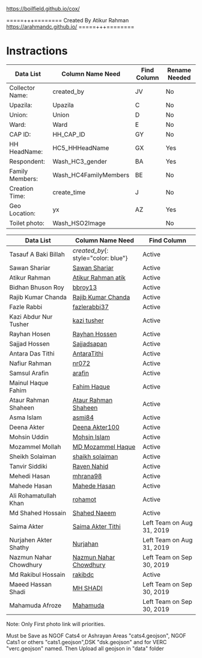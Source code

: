 https://boilfield.github.io/cox/

=====+++========
Created By Atikur Rahman
https://arahmandc.github.io/
=====+++========




# Instractions

| Data List			     | Column Name Need		     | Find Column		| Rename Needed |
|--------------------|-------------------------|----------------|--------------- |
| Collector Name:	   | created_by				       | JV					    | No
| Upazila: 			     | Upazila				         | C					    | No
| Union:				     | Union					         | D					    | No
| Ward:				       | Ward					           | E					    | No
| CAP ID:			       | HH_CAP_ID				       | GY					    | No
| HH HeadName:		   | HC5_HHHeadName			     | GX					    | Yes	
| Respondent:		     | Wash_HC3_gender		     | BA					    | Yes	
| Family Members:	   | Wash_HC4FamilyMembers	 | BE					    | No
| Creation Time:		 | create_time			       | J					    | No
| Geo Location:		   | yx						           | AZ					    | Yes
| Toilet photo:      | Wash_HSO2Image  		     |					      | No |



| Data List                  | Column Name Need                                                                            |Find Column                                      |
|------------------------|-----------------------------------------------------------------------------------------|---------------------------------------------|
| Tasauf A Baki Billah   |*created_by*{: style="color: blue"}                            |Active                                       |
| Sawan Shariar          | [Sawan Shariar](https://www.openstreetmap.org/user/Sawan%20Shariar)                     |Active                                       |
| Atikur Rahman          | [Atikur Rahman atik](https://www.openstreetmap.org/user/Atikur%20Rahman%20atik)         |Active                                       |
| Bidhan Bhuson Roy      | [bbroy13](https://www.openstreetmap.org/user/bbroy13)                                   |Active                                       |
| Rajib Kumar Chanda     | [Rajib Kumar Chanda](https://www.openstreetmap.org/user/Rajib%20Kumar%20Chanda)         |Active                                       |
| Fazle Rabbi            | [fazlerabbi37](https://www.openstreetmap.org/user/fazlerabbi37)                         |Active                                       |
| Kazi Abdur Nur Tusher  | [kazi tusher](https://www.openstreetmap.org/user/kazi%20tusher)                         |Active                                       |
| Rayhan Hosen           | [Rayhan Hossen](https://www.openstreetmap.org/user/Rayhan%20Hossen)                     |Active                                       |
| Sajjad Hossen          | [Sajjadsapan](https://www.openstreetmap.org/user/Sajjadsapan)                           |Active                                       |
| Antara Das Tithi       | [AntaraTithi](https://www.openstreetmap.org/user/AntaraTithi)                           |Active                                       |
| Nafiur Rahman          | [nr072](https://www.openstreetmap.org/user/nr072)                                       |Active                                       |
| Samsul Arafin          | [arafin](https://www.openstreetmap.org/user/arafin)                                     |Active                                       |
| Mainul Haque Fahim     | [Fahim Haque](https://www.openstreetmap.org/user/Fahim%20Haque)                         |Active                                       |
| Ataur Rahman Shaheen   | [Ataur Rahman Shaheen](https://www.openstreetmap.org/user/Ataur%20Rahman%20Shaheen)     |Active                                       |
| Asma Islam             | [asmi84](https://www.openstreetmap.org/user/asmi84)                                     |Active                                       |
| Deena Akter            | [Deena Akter100](https://www.openstreetmap.org/user/Deena%20Akter100)                   |Active                                       |
| Mohsin Uddin           | [Mohsin Islam](https://www.openstreetmap.org/user/Mohsin%20Islam)                       |Active                                       |
| Mozammel Mollah        | [MD Mozammel Haque](https://www.openstreetmap.org/user/MD%20Mozammel%20Haque)           |Active                                       |
| Sheikh Solaiman        | [shaikh solaiman](https://www.openstreetmap.org/user/shaikh%20solaiman)                 |Active                                       |
| Tanvir Siddiki         | [Raven Nahid](https://www.openstreetmap.org/user/Raven%20Nahid)                         |Active                                       |
| Mehedi Hasan           | [mhrana98](https://www.openstreetmap.org/user/mhrana98)                                 |Active                                       |
| Mahede Hasan           | [Mahede Hasan](https://www.openstreetmap.org/user/Mahede%20Hasan)                       |Active                                       |
| Ali Rohamatullah Khan  | [rohamot](https://www.openstreetmap.org/user/rohamot)                                   |Active                                       |
| Md Shahed Hossain      | [Shahed Naeem](https://www.openstreetmap.org/user/Shahed%20Naeem)                       |Active                                       |
| Saima Akter            | [Saima Akter Tithi](https://www.openstreetmap.org/user/Saima%20Akter%20Tithi)           |Left Team on Aug 31, 2019                    |
| Nurjahen Akter Shathy  | [Nurjahan](https://www.openstreetmap.org/user/Nurjahan)                                 |Left Team on Aug 31, 2019                    |
| Nazmun Nahar Chowdhury | [Nazmun Nahar Chowdhury](https://www.openstreetmap.org/user/Nazmun%20Nahar%20Chowdhury) |Left Team on Sep 30, 2019                    |
| Md Rakibul Hossain     | [rakibdc](https://www.openstreetmap.org/user/rakibdc)                                   |Active                                       |
| Maeed Hassan Shadi     | [MH SHADI](https://www.openstreetmap.org/user/MH%20SHADI)                               |Left Team on Sep 30, 2019                    |
| Mahamuda Afroze        | [Mahamuda](https://www.openstreetmap.org/user/Mahamuda)                                 |Left Team on Sep 30, 2019                    |






Note: Only First photo link will priorities.

Must be Save as NGOF Cats4 or Ashrayan Areas  "cats4.geojson", NGOF Cats1 or others "cats1.geojson",DSK "dsk.geojson" and for VERC "verc.geojson" named.
Then Upload all geojson in "data" folder 

